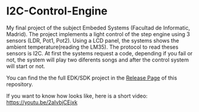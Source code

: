 # I2C-Control-Engine
My final project of the subject Embeded Systems (Facultad de Informatic, Madrid).
The project implements a light control of the step engine using 3 sensors (LDR, Pot1, Pot2). Using a LCD panel, the systems shows the ambient temperature(reading the LM35). The protocol to read theses sensors is I2C. At first the systems request a code, depending if you fail or not, the system will play two diferents songs and after the control system will start or not. 

You can find the the full EDK/SDK project in the [Release Page](https://github.com/fernandoka/I2C-Control-Engine/releases) of this repository.

If you want to know how looks like, here is a short video: https://youtu.be/2aIvbjCEjxk

